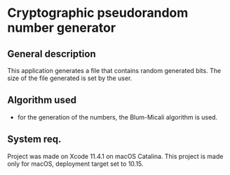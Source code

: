 # Cryptographic pseudorandom number generator

## General description
This application generates a file that contains random generated bits. The size of the  file generated is set by the user.

## Algorithm used
- for the generation of the numbers, the Blum-Micali algorithm is used.

## System req.
Project was made on Xcode 11.4.1 on macOS Catalina. This project is made only for macOS, deployment target set to 10.15.
